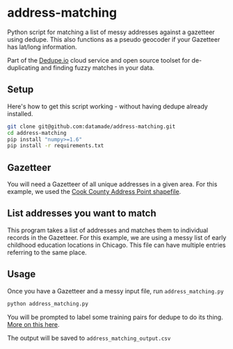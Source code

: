 address-matching
================

Python script for matching a list of messy addresses against a gazetteer using dedupe. This also functions as a pseudo geocoder if your Gazetteer has lat/long information.

Part of the [Dedupe.io](https://dedupe.io/) cloud service and open source toolset for de-duplicating and finding fuzzy matches in your data.

## Setup
Here's how to get this script working - without having dedupe already installed.
```bash
git clone git@github.com:datamade/address-matching.git
cd address-matching
pip install "numpy>=1.6"
pip install -r requirements.txt
```

## Gazetteer
You will need a Gazetteer of all unique addresses in a given area. For this example, we used the [Cook County Address Point shapefile](https://datacatalog.cookcountyil.gov/GIS-Maps/ccgisdata-Address-Point-Chicago/jev2-4wjs).


## List addresses you want to match
This program takes a list of addresses and matches them to individual records in the Gazetteer. For this example, we are using a messy list of early childhood education locations in Chicago. This file can have multiple entries referring to the same place. 

## Usage
Once you have a Gazetteer and a messy input file, run `address_matching.py`

```bash
python address_matching.py
```

You will be prompted to label some training pairs for dedupe to do its thing. [More on this here](https://github.com/datamade/dedupe/blob/master/README.md#training).

The output will be saved to `address_matching_output.csv`
